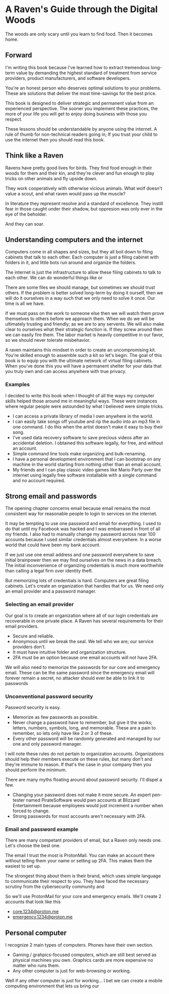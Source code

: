# A Raven's Guide through the Digital Woods

The woods are only scary until you learn to find food. Then it becomes home.

## Forward
I'm writing this book because I've learned how to extract tremendous
long-term value by demanding the highest standard of treatment from
service providers, product manufacturers, and software developers.

You're an honest person who deserves optimal solutions to your problems.
These are solutions that deliver the most time-savings for the best price.

This book is designed to deliver strategic and permanent value from
an experienced perspective. The sooner you implement these practices,
the more of your life you will get to enjoy doing business with those
you respect.

These lessons should be understandable by anyone using the internet. A
rule of thumb for non-technical readers going in; If you trust your child
to use the internet then you should read this book.

## Think like a Raven
Ravens have pretty good lives for birds. They find food enough in their
woods for them and their kin, and they're clever and fun enough to play
tricks on other animals and fly upside down.

They work cooperatively with otherwise vicious animals. What wolf doesn't
value a scout, and what raven would pass up the muscle?

In literature they represent resolve and a standard of excellence. They
instill fear in those caught under their shadow, but oppresion was only
ever in the eye of the beholder.

And they can soar.

## Understanding computers and the internet
Computers come in all shapes and sizes, but they all boil down to filing
cabinets that talk to each other. Each computer is just a filing cabinet
with folders in it, and little bots run around and organize the folders.

The internet is just the infrastructure to allow these filing cabinets to
talk to each other. We can do wonderful things like or

There are some files we should manage, but sometimes we should trust others.
If the problem is better solved long-term by doing it ourself, then we will
do it ourselves in a way such that we only need to solve it once. Our time
is all we have.

If we must pass on the work to someone else then we will watch them prove
themselves to others before we approach them. When we do we will be ultimately
trusting and friendly; as we are to any servents. We will also make clear to
ourselves what their strategic function is. If they screw around then we
can easily fire them. The labor market is heavily competitive in our favor, so
we should never tolerate misbehavior.

A raven maintains this mindset in order to create an uncompromising kit.
You're skilled enough to assemble such a kit so let's begin.
The goal of this book is to equip you with the ultimate network of virtual
filing cabinets. When you've done this you will have a permanent shelter
for your data that you truly own and can access anywhere with true privacy.

### Examples
I decided to write this book when I thought of all the ways my computer skills
helped those around me in meaningful ways. These were instances where regular
people were astounded by what I believed were simple tricks.

- I can access a private library of media I own anywhere in the world.
- I can easily take songs off youtube and rip the audio into an mp3 file in one
  command. I do this when the artist doesn't make it easy to buy their song.
- I've used data recovery software to save precious videos after an accidental
  deletion. I obtained this software legally, for free, and without an account.
- Simple command line tools make organizing and bulk-renaming.
- I have a personal development environment that I can bootstrap on any machine
  in the world starting from nothing other than an email account.
- My friends and I can play classic video games like Mario Party over the internet
  using legally free software installable with a single command and no account
  required.

## Strong email and passwords
The opening chapter concerns email because email remains the most consistent
way for reasonable people to login to services on the internet.

It may be tempting to use one password and email for everything. I used
to do that until my Facebook was hacked and I was embarrased in front of
all my friends. I also had to manually change my password across near
100 accounts because I used similar credentials almost everywhere. In
a worse world that could have been my bank account.

If we just use one email address and one password everywhere to save initial
brainpower then we may find ourselves on the news in a data breach. The
initial inconvenience of organizing credentials is *much* more worthwhile
than calling a legal firm over identity theft.

But memorizing lots of credentials is hard. Computers are great filing
cabinets. Let's create an organization that handles that for us. We need
only an email provider and a password manager.

### Selecting an email provider
Our goal is to create an organization where all of our login credentials
are recoverable in one private place. A Raven has several requirements
for their email providers.
- Secure and reliable.
- Anonymous until we break the seal. We tell who we are; our service
  providers don't.
- It must have intuitive folder and organization structure.
- 2FA must be an option because one email accounts will not have 2FA.

We will also need to memorize the passwords for our core and emergency email.
These can be the same password since the emergency email will forever remain
a secret, no attacker should ever be able to link it to passwords

### Unconventional password security
Password security is easy.
- Memorize as few passwords as possible.
- Never change a password have to remember, but give it the works; letters,
  numbers, symbols, long, and memorable. These are a pain to remember, so lets
  only have like 2 or 3 of these.
- Every other password will be randomly generated and managed by our one and
  only password manager.

I will note these rules do not pertain to organization accounts. Organizations
should help their members execute on these rules, but many don't and they're
immune to reason. If that's the case in your company then you should perform
the minimum.

There are many myths floating around about password security. I'll dispel a few.
- Changing your password does not make it more secure. An expert pen-tester
  named PirateSoftware would pwn accounts at Blizzard Entertainment because
  employees would just increment a number when forced to change.
- Strong passwords for most accounts aren't necessary with 2FA. 

### Email and password example
There are many competant providers of email, but a Raven only needs one. Let's
choose the best one.

The email I trust the most is ProtonMail. You can make an account there without
telling them your name or setting up 2FA. This makes them the easiest to set up.

The strongest thing about them is their brand, which uses simple language to
communicate their respect to you. They have faced the necessary scrutiny from the
cybersecurity community and 

So we'll use ProtonMail for your core and emergency emails. We'll create 2 accounts
that look like this

- core.1234@proton.me
- emergency.1234@proton.me

## Personal computer

I recognize 2 main types of computers. Phones have their own section.

- Gaming / grahpics-focused computers, which are still best served as physical
  machines you own. Graphics cards are more expensive no matter who runs them.
- Any other computer is just for web-browsing or working.

Well if any other computer is *just* for working... I bet we can create a
mobile computing environment that lets us bring our 
